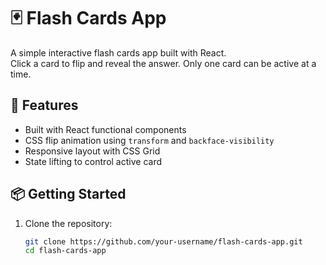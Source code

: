 # 🃏 Flash Cards App

A simple interactive flash cards app built with React.  
Click a card to flip and reveal the answer. Only one card can be active at a time.

## 🚀 Features

- Built with React functional components
- CSS flip animation using `transform` and `backface-visibility`
- Responsive layout with CSS Grid
- State lifting to control active card

## 📦 Getting Started

1. Clone the repository:

   ```bash
   git clone https://github.com/your-username/flash-cards-app.git
   cd flash-cards-app
